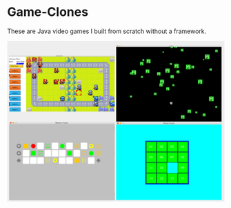 # Game-Clones

These are Java video games I built from scratch without a framework.

![Games Image](Games.png)
